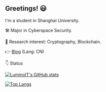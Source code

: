 ## Greetings! 😃

I'm a student in Shanghai University.

🛠 Major in Cyberspace Security.

🔎 Research interest: Cryptography, Blockchain.

👉 [Blog](https://luminolt.cn/) (Lang: CN)

👇 Status

[![LuminolT's GitHub stats](https://github-readme-stats.vercel.app/api?username=LuminolT&show_icons=true&theme=algolia)](https://github.com/anuraghazra/github-readme-stats)

[![Top Langs](https://github-readme-stats.vercel.app/api/top-langs/?username=LuminolT&layout=compact&theme=algolia&hide=tex,Cmake,Batchfile)](https://github.com/anuraghazra/github-readme-stats)

